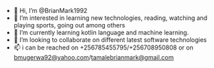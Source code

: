 - 👋 Hi, I’m @BrianMark1992
- 👀 I’m interested in learning new technologies, reading, watching and playing sports, going out among others
- 🌱 I’m currently learning kotlin language and machine learning.
- 💞️ I’m looking to collaborate on different latest software technologies
- 📫 i can be reached on +256785455795/+256708950808 or on bmugerwa92@yahoo.com/tamalebrianmark@gmail.com

<!---
BrianMark1992/BrianMark1992 is a ✨ special ✨ repository because its `README.md` (this file) appears on your GitHub profile.
You can click the Preview link to take a look at your changes.
--->
